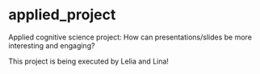 # applied_project
Applied cognitive science project: How can presentations/slides be more interesting and engaging?

This project is being executed by Lelia and Lina! 